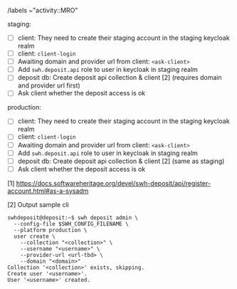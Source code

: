 /labels ~"activity::MRO"

staging:
- [ ] client: They need to create their staging account in the staging keycloak realm
- [ ] client: `client-login`
- [ ] Awaiting domain and provider url from client: `<ask-client>`
- [ ] Add `swh.deposit.api` role to user in keycloak in staging realm
- [ ] deposit db: Create deposit api collection & client [2] (requires domain and provider url first)
- [ ] Ask client whether the deposit access is ok

production:
- [ ] client: They need to create their staging account in the staging keycloak realm
- [ ] client: `client-login`
- [ ] Awaiting domain and provider url from client: `<ask-client>`
- [ ] Add `swh.deposit.api` role to user in keycloak in staging realm
- [ ] deposit db: Create deposit api collection & client [2] (same as staging)
- [ ] Ask client whether the deposit access is ok

[1] https://docs.softwareheritage.org/devel/swh-deposit/api/register-account.html#as-a-sysadm

[2] Output sample cli
```
swhdeposit@deposit:~$ swh deposit admin \
  --config-file $SWH_CONFIG_FILENAME \
  --platform production \
  user create \
    --collection "<collection>" \
    --username "<username>" \
    --provider-url <url-tbd> \
    --domain "<domain>"
Collection '<collection>' exists, skipping.
Create user '<username>'.
User '<username>' created.
```

